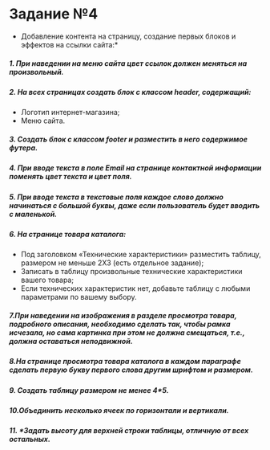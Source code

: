 # Задание №4
* Добавление контента на страницу, создание первых блоков и эффектов на ссылки сайта:*
##### 1. При наведении на меню сайта цвет ссылок должен меняться на произвольный.
##### 2. На всех страницах создать блок с классом header, содержащий:
- Логотип интернет-магазина;
- Меню сайта.

##### 3. Создать блок с классом footer и разместить в него содержимое футера.

##### 4. При вводе текста в поле Email на странице контактной информации поменять цвет текста и цвет поля.

##### 5. При вводе текста в текстовые поля каждое слово должно начинаться с большой буквы, даже если пользователь будет вводить с маленькой.

##### 6. На странице товара каталога:

- Под заголовком «Технические характеристики» разместить таблицу, размером не меньше 2X3 (есть отдельное задание);
- Записать в таблицу произвольные технические характеристики вашего товара;
- Если технических характеристик нет, добавьте таблицу с любыми параметрами по вашему выбору.

##### 7.При наведении на изображения в разделе просмотра товара, подробного описания, необходимо сделать так, чтобы рамка исчезала, но сама картинка при этом не должна смещаться, т.е., должна оставаться неподвижной. 

##### 8.На странице просмотра товара каталога в каждом параграфе сделать первую букву первого слова другим шрифтом и размером.
##### 9. Создать таблицу размером не менее 4*5.
##### 10.Объединить несколько ячеек по горизонтали и вертикали.
##### 11. *Задать высоту для верхней строки таблицы, отличную от всех остальных.
